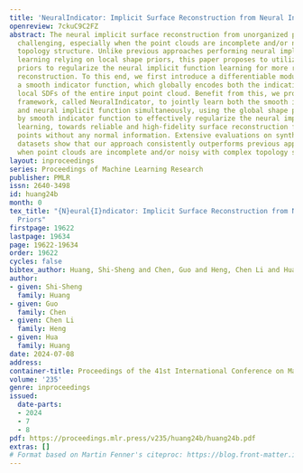 ```yaml
---
title: 'NeuralIndicator: Implicit Surface Reconstruction from Neural Indicator Priors'
openreview: 7ckuC9C2FZ
abstract: The neural implicit surface reconstruction from unorganized points is still
  challenging, especially when the point clouds are incomplete and/or noisy with complex
  topology structure. Unlike previous approaches performing neural implicit surface
  learning relying on local shape priors, this paper proposes to utilize global shape
  priors to regularize the neural implicit function learning for more reliable surface
  reconstruction. To this end, we first introduce a differentiable module to generate
  a smooth indicator function, which globally encodes both the indicative prior and
  local SDFs of the entire input point cloud. Benefit from this, we propose a new
  framework, called NeuralIndicator, to jointly learn both the smooth indicator function
  and neural implicit function simultaneously, using the global shape prior encoded
  by smooth indicator function to effectively regularize the neural implicit function
  learning, towards reliable and high-fidelity surface reconstruction from unorganized
  points without any normal information. Extensive evaluations on synthetic and real-scan
  datasets show that our approach consistently outperforms previous approaches, especially
  when point clouds are incomplete and/or noisy with complex topology structure.
layout: inproceedings
series: Proceedings of Machine Learning Research
publisher: PMLR
issn: 2640-3498
id: huang24b
month: 0
tex_title: "{N}eural{I}ndicator: Implicit Surface Reconstruction from Neural Indicator
  Priors"
firstpage: 19622
lastpage: 19634
page: 19622-19634
order: 19622
cycles: false
bibtex_author: Huang, Shi-Sheng and Chen, Guo and Heng, Chen Li and Huang, Hua
author:
- given: Shi-Sheng
  family: Huang
- given: Guo
  family: Chen
- given: Chen Li
  family: Heng
- given: Hua
  family: Huang
date: 2024-07-08
address:
container-title: Proceedings of the 41st International Conference on Machine Learning
volume: '235'
genre: inproceedings
issued:
  date-parts:
  - 2024
  - 7
  - 8
pdf: https://proceedings.mlr.press/v235/huang24b/huang24b.pdf
extras: []
# Format based on Martin Fenner's citeproc: https://blog.front-matter.io/posts/citeproc-yaml-for-bibliographies/
---
```

